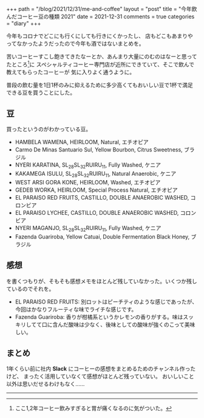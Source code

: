 +++
path = "/blog/2021/12/31/me-and-coffee"
layout = "post"
title = "今年飲んだコーヒー豆の種類 2021"
date = 2021-12-31
comments = true
categories = "diary"
+++

今年もコロナでどこにも行くにしても行きにくかったし、
店もどこもあまりやってなかったようだったので今年も酒ではないまとめを。

苦いコーヒーすこし飽きてきたなーとか、あんまり大量にのむのはなーと思ってたところ[^coffee]に
スペシャルティコーヒー専門店が近所にできていて、そこで飲んで教えてもらったコーヒーが
気に入りよく通うように。

普段の飲む量を1日1杯のみに抑えるために多少高くてもおいしい豆で1杯で満足できる豆を買うことにした。

## 豆

買ったというのがわかっている豆。

- HAMBELA WAMENA, HEIRLOOM, Natural, エチオピア
- Carmo De Minas Santuario Sul, Yellow Bourbon, Citrus Sweetness, ブラジル
- NYERI KARATINA, SL<sub>28</sub>SL<sub>32</sub>RUIRU<sub>11</sub>, Fully Washed, ケニア
- KAKAMEGA ISULU, SL<sub>28</sub>SL<sub>32</sub>RUIRU<sub>11</sub>, Natural Anaerobic, ケニア
- WEST ARSI GORA KONE, HEIRLOOM, Washed, エチオピア
- GEDEB WORKA, HEIRLOOM, Special Process Natural, エチオピア
- EL PARAISO RED FRUITS, CASTILLO, DOUBLE ANAEROBIC WASHED, コロンビア
- EL PARAISO LYCHEE, CASTILLO, DOUBLE ANAEROBIC WASHED, コロンビア
- NYERI MAGANJO, SL<sub>28</sub>SL<sub>32</sub>RUIRU<sub>11</sub>, Fully Washed, ケニア
- Fazenda Guariroba, Yellow Catuai, Double Fermentation Black Honey, ブラジル

## 感想

を書くつもりが、そもそも感想メモをほとんど残していなかった。いくつか残しているのでそれを。

- EL PARAISO RED FRUITS: 別ロットはピーチティのような感じであったが、今回はかなりフルーティな味でライチな感じです。
- Fazenda Guariroba: 香りが柑橘系というかレモンの香りがする。味はスッキリしてて口に含んだ酸味は少なく、後味としての酸味が強くのこって美味しい。

## まとめ

1年くらい前に社内 **Slack** にコーヒーの感想をまとめるためのチャンネル作ったけど、
まったく活用していなくて感想がほとんど残っていない。
おいしいこと以外は思いだせるわけもなく……

---
[^coffee]: ここ1,2年コーヒー飲みすぎると胃が痛くなるのに気がついた。
